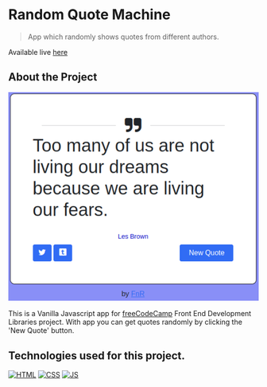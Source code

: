 # **Random Quote Machine**

> App which randomly shows quotes from different authors.

Available live [here](https://fernet87.github.io/random-quote-machine//) 

## About the Project

<p align="center">
  <img src="./assets/screenshot.png" />
</p>

This is a Vanilla Javascript app for [freeCodeCamp](https://www.freecodecamp.org/learn/front-end-development-libraries/front-end-development-libraries-projects/build-a-random-quote-machine) Front End Development Libraries project.
With app you can get quotes randomly by clicking the 'New Quote' button.

## **Technologies used for this project.**

[<img src='https://img.icons8.com/color/96/000000/html-5--v1.png' alt='HTML' width='50px'/>](https://html.spec.whatwg.org/multipage/) [<img src='https://img.icons8.com/color/96/000000/css3.png' alt='CSS' width='50px'/>](https://www.css3.com/) [<img src='https://img.icons8.com/color/96/000000/javascript--v1.png' alt='JS' width='50px'/>](https://developer.mozilla.org/en-US/docs/Web/JavaScript)
